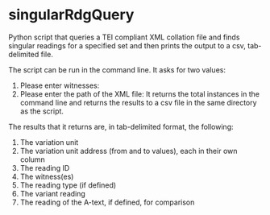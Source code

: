 # singularRdgQuery
Python script that queries a TEI compliant XML collation file and finds singular readings for a specified set and then prints the output to a csv, tab-delimited file.

The script can be run in the command line. It asks for two values:
  1) Please enter witnesses:
  2) Please enter the path of the XML file:
It returns the total instances in the command line and returns the results to a csv file in the same directory as the script.

The results that it returns are, in tab-delimited format, the following:
  1) The variation unit
  2) The variation unit address (from and to values), each in their own column
  3) The reading ID
  4) The witness(es)
  5) The reading type (if defined)
  6) The variant reading
  7) The reading of the A-text, if defined, for comparison
